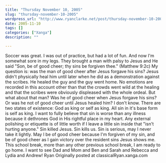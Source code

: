 ```yaml
---
title: "Thursday November 10, 2005"
slug: "thursday-november-10-2005"
wordpress_url: "http://www.ryanclarke.net/post/thursday-november-10-2005/"
date: 2005-11-10
tags: []
categories: ["Xanga"]
description: ""

---
```


Soccer was great. I was out of practice, but had a lot of fun. And now I'm somewhat sore in my legs.
 They brought a man with palsy to Jesus and He said "Son, be of good cheer; thy sins be forgiven thee." (Matthew 9:2c) My question is: was the man of good cheer after Jesus forgave his sins? Jesus didn't physically heal him until later when he did as a demonstration against the scribes. He healed the guy and the guy went home. No emotions are recorded in this account other than that the crowds went wild at the healing and that the scribes were obviously displeased with the whole ordeal. But what about that man? Was he of good cheer when Jesus forgave his sins? Or was he not of good cheer until Jesus healed him? I don't know. There are two states of existence: God as king or self as king. All sin in it's base form is self as king. I want to fully believe that sin is worse than any illness because it dethrones God in His rightful place in my heart. Any external polishing or etiquette is of little worth if I leave a little sin inside that "isn't hurting anyone." Sin killed Jesus. Sin kills us. Sin is serious, may I never take it lightly. May I be of good cheer because I'm forgiven of my sin, and be of good cheer as I gain victory over the resident sins Jesus shows me.
 This school break, more than any other previous school break, I am ready to go home. I want to see Dad and Mom and Ben and Sarah and Rebecca and Lydia and Andrew!
 Ryan
Originally posted at classicalRyan.xanga.com

